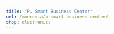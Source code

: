 ```yaml
---
title: "P. Smart Business Center"
url: /monrovia/p-smart-business-center/
shop: electronics
---
```

